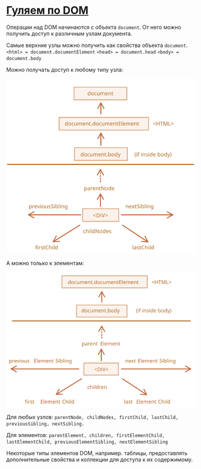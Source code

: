 # [Гуляем по DOM](https://javascript.info/dom-navigation)

Операции над DOM начинаются с объекта ```document```. От него можно получить
доступ к различным узлам документа.

Самые верхние узлы можно получить как свойства объекта ```document```. `<html> =
document.documentElement` `<head> = document.head` `<body> = document.body`

Можно получать доступ к любому типу узла:

![ссылки в DOM на любой узел](img/dom-links.svg)

А можно только к элементам:

![ссылки в DOM на элементы](img/dom-links-elements.svg)

Для любых узлов: `parentNode, childNodes, firstChild, lastChild,
previousSibling, nextSibling.`

Для элементов: `parentElement, children, firstElementChild, lastElementChild,
previousElementSibling, nextElementSibling`

Некоторые типы элементов DOM, например. таблицы, предоставлять дополнительные
свойства и коллекции для доступа к их содержимому.
